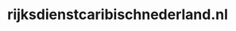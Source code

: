 ---
layout: post
title:  "rijksdienstcaribischnederland.nl"
internal_url:  "/data/rijksdienstcaribischnederland.nl.html"
categories: dutchgov
---